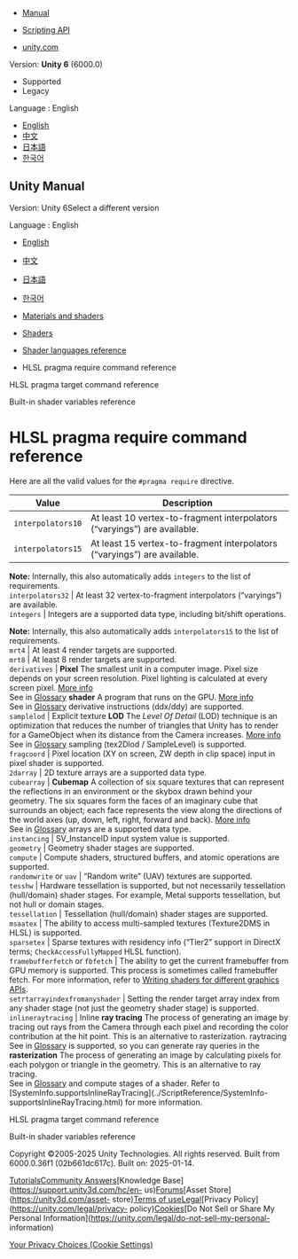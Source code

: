 [](https://docs.unity3d.com)

  * [Manual](../Manual/index.html)
  * [Scripting API](../ScriptReference/index.html)

  * [unity.com](https://unity.com/)

Version: **Unity 6** (6000.0)

  * Supported
  * Legacy

Language : English

  * [English](/Manual/SL-Pragma-require.html)
  * [中文](/cn/current/Manual/SL-Pragma-require.html)
  * [日本語](/ja/current/Manual/SL-Pragma-require.html)
  * [한국어](/kr/current/Manual/SL-Pragma-require.html)

[](https://docs.unity3d.com)

## Unity Manual

Version: Unity 6Select a different version

Language : English

  * [English](/Manual/SL-Pragma-require.html)
  * [中文](/cn/current/Manual/SL-Pragma-require.html)
  * [日本語](/ja/current/Manual/SL-Pragma-require.html)
  * [한국어](/kr/current/Manual/SL-Pragma-require.html)

  * [Materials and shaders](materials-and-shaders.html)
  * [Shaders](Shaders.html)
  * [Shader languages reference](shaders-reference.html)
  * HLSL pragma require command reference

[](SL-Pragma-target.html)

HLSL pragma target command reference

[](SL-UnityShaderVariables.html)

Built-in shader variables reference

# HLSL pragma require command reference

Here are all the valid values for the `#pragma require` directive.

**Value** | **Description**  
---|---  
`interpolators10` | At least 10 vertex-to-fragment interpolators (“varyings”) are available.  
`interpolators15` | At least 15 vertex-to-fragment interpolators (“varyings”) are available.  
  
**Note:** Internally, this also automatically adds `integers` to the list of
requirements.  
`interpolators32` | At least 32 vertex-to-fragment interpolators (“varyings”) are available.  
`integers` | Integers are a supported data type, including bit/shift operations.  
  
**Note:** Internally, this also automatically adds `interpolators15` to the
list of requirements.  
`mrt4` | At least 4 render targets are supported.  
`mrt8` | At least 8 render targets are supported.  
`derivatives` | **Pixel** The smallest unit in a computer image. Pixel size depends on your screen resolution. Pixel lighting is calculated at every screen pixel. [More info](ShadowPerformance.html)  
See in [Glossary](Glossary.html#pixel) **shader** A program that runs on the
GPU. [More info](Shaders.html)  
See in [Glossary](Glossary.html#Shader) derivative instructions (ddx/ddy) are
supported.  
`samplelod` | Explicit texture **LOD** The _Level Of Detail_ (LOD) technique is an optimization that reduces the number of triangles that Unity has to render for a GameObject when its distance from the Camera increases. [More info](LevelOfDetail.html)  
See in [Glossary](Glossary.html#LOD) sampling (tex2Dlod / SampleLevel) is
supported.  
`fragcoord` | Pixel location (XY on screen, ZW depth in clip space) input in pixel shader is supported.  
`2darray` | 2D texture arrays are a supported data type.  
`cubearray` | **Cubemap** A collection of six square textures that can represent the reflections in an environment or the skybox drawn behind your geometry. The six squares form the faces of an imaginary cube that surrounds an object; each face represents the view along the directions of the world axes (up, down, left, right, forward and back). [More info](class-Cubemap-landing.html)  
See in [Glossary](Glossary.html#Cubemap) arrays are a supported data type.  
`instancing` | SV_InstanceID input system value is supported.  
`geometry` | Geometry shader stages are supported.  
`compute` | Compute shaders, structured buffers, and atomic operations are supported.  
`randomwrite` or `uav` | “Random write” (UAV) textures are supported.  
`tesshw` | Hardware tessellation is supported, but not necessarily tessellation (hull/domain) shader stages. For example, Metal supports tessellation, but not hull or domain stages.  
`tessellation` | Tessellation (hull/domain) shader stages are supported.  
`msaatex` | The ability to access multi-sampled textures (Texture2DMS in HLSL) is supported.  
`sparsetex` | Sparse textures with residency info (“Tier2” support in DirectX terms; `CheckAccessFullyMapped` HLSL function).  
`framebufferfetch` or `fbfetch` | The ability to get the current framebuffer from GPU memory is supported. This process is sometimes called framebuffer fetch. For more information, refer to [Writing shaders for different graphics APIs](SL-PlatformDifferences.html).  
`setrtarrayindexfromanyshader` | Setting the render target array index from any shader stage (not just the geometry shader stage) is supported.  
`inlineraytracing` | Inline **ray tracing** The process of generating an image by tracing out rays from the Camera through each pixel and recording the color contribution at the hit point. This is an alternative to rasterization. raytracing  
See in [Glossary](Glossary.html#Raytracing) is supported, so you can generate
ray queries in the **rasterization** The process of generating an image by
calculating pixels for each polygon or triangle in the geometry. This is an
alternative to ray tracing.  
See in [Glossary](Glossary.html#Rasterization) and compute stages of a shader.
Refer to [SystemInfo.supportsInlineRayTracing](../ScriptReference/SystemInfo-
supportsInlineRayTracing.html) for more information.  
  
[](SL-Pragma-target.html)

HLSL pragma target command reference

[](SL-UnityShaderVariables.html)

Built-in shader variables reference

Copyright ©2005-2025 Unity Technologies. All rights reserved. Built from
6000.0.36f1 (02b661dc617c). Built on: 2025-01-14.

[Tutorials](https://learn.unity.com/)[Community
Answers](https://answers.unity3d.com)[Knowledge
Base](https://support.unity3d.com/hc/en-
us)[Forums](https://forum.unity3d.com)[Asset Store](https://unity3d.com/asset-
store)[Terms of
use](https://docs.unity3d.com/Manual/TermsOfUse.html)[Legal](https://unity.com/legal)[Privacy
Policy](https://unity.com/legal/privacy-
policy)[Cookies](https://unity.com/legal/cookie-policy)[Do Not Sell or Share
My Personal Information](https://unity.com/legal/do-not-sell-my-personal-
information)

[Your Privacy Choices (Cookie Settings)](javascript:void\(0\);)

